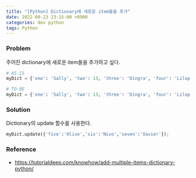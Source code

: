 ```yaml
---
title: "[Python] Dictionary에 새로운 item들을 추가"
date: 2022-09-23 23:15:00 +0900
categories: dev python
tags: Python
---
```


### Problem

주어진 dictionary에 새로운 item들을 추가하고 싶다.

```python
# AS-IS
myDict = {'one': 'Sally', 'two': 13, 'three': 'Dingra', 'four': 'Lilop'};

# TO-BE
myDict = {'one': 'Sally', 'two': 13, 'three': 'Dingra', 'four': 'Lilop', 'five': 'Olive', 'six': 'Nivo', 'seven': 'Xavier'}
```

### Solution

Dictionary의 update 함수를 사용한다.

```python
myDict.update({'five':'Olive','six':'Nivo','seven':'Xavier'});
```

### Reference
- https://tutorialdeep.com/knowhow/add-multiple-items-dictionary-python/
